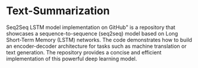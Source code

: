# Text-Summarization

Seq2Seq LSTM model implementation on GitHub" is a repository that showcases a sequence-to-sequence (seq2seq) model based on Long Short-Term Memory (LSTM) networks. The code demonstrates how to build an encoder-decoder architecture for tasks such as machine translation or text generation. The repository provides a concise and efficient implementation of this powerful deep learning model.
